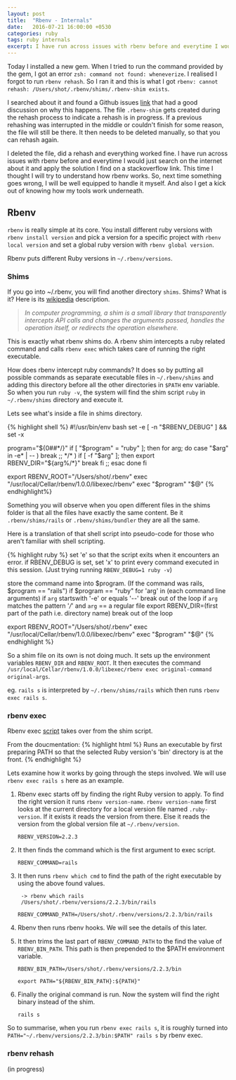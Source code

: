 ```yaml
---
layout: post
title:  "Rbenv - Internals"
date:   2016-07-21 16:00:00 +0530
categories: ruby
tags: ruby internals
excerpt: I have run across issues with rbenv before and everytime I would just search on the internet about it and apply the solution I find on a stackoverflow link. This time I thought I will try to understand how rbenv works.
---
```


Today I installed a new gem. When I tried to run the command provided by the gem, I got an error `zsh: command not found: wheneverize`. I realised I forgot to run `rbenv rehash`. So I ran it and this is what I got `rbenv: cannot rehash: /Users/shot/.rbenv/shims/.rbenv-shim exists`.

I searched about it and found a Github issues [link](https://github.com/rbenv/rbenv/issues/759) that had a good discussion on why this happens. The file `.rbenv-shim` gets created during the rehash process to indicate a rehash is in progress. If a previous rehashing was interrupted in the middle or couldn't finish for some reason, the file will still be there. It then needs to be deleted manually, so that you can rehash again.

I deleted the file, did a rehash and everything worked fine. I have run across issues with rbenv before and everytime I would just search on the internet about it and apply the solution I find on a stackoverflow link. This time I thought I will try to understand how rbenv works. So, next time something goes wrong, I will be well equipped to handle it myself. And also I get a kick out of knowing how my tools work underneath.

## Rbenv

`rbenv` is really simple at its core. You install different ruby versions with `rbenv install version` and pick a version for a specific project with `rbenv local version` and set a global ruby version with `rbenv global version`.

Rbenv puts different Ruby versions in `~/.rbenv/versions`.

### Shims 

If you go into ~/.rbenv, you will find another directory `shims`. Shims? What is it? Here is its [wikipedia](https://en.wikipedia.org/wiki/Shim_(computing)) description.

> *In computer programming, a shim is a small library that transparently intercepts API calls and changes the arguments passed, handles the operation itself, or redirects the operation elsewhere.*

This is exactly what rbenv shims do. A rbenv shim intercepts a ruby related command and calls `rbenv exec` which takes care of running the right executable.

How does rbenv intercept ruby commands? It does so by putting all possible commands as separate executable files in `~/.rbenv/shims` and adding this directory before all the other directories in `$PATH` env variable. So when you run `ruby -v`, the system will find the shim script `ruby` in `~/.rbenv/shims` directory and execute it.

Lets see what's inside a file in shims directory.

{% highlight shell %}
#!/usr/bin/env bash
set -e
[ -n "$RBENV_DEBUG" ] && set -x

program="${0##*/}"
if [ "$program" = "ruby" ]; then
  for arg; do
    case "$arg" in
      -e* | -- ) break ;;
      */* )
        if [ -f "$arg" ]; then
          export RBENV_DIR="${arg%/*}"
          break
        fi
        ;;
    esac
  done
fi

export RBENV_ROOT="/Users/shot/.rbenv"
exec "/usr/local/Cellar/rbenv/1.0.0/libexec/rbenv" exec "$program" "$@"
{% endhighlight%}

Something you will observe when you open different files in the shims folder is that all the files have exactly the same content. Be it `.rbenv/shims/rails` or `.rbenv/shims/bundler` they are all the same.

Here is a translation of that shell script into pseudo-code for those who aren't familiar with shell scripting.

{% highlight ruby %}
set 'e' so that the script exits when it encounters an error.
if RBENV_DEBUG is set, set 'x' to print every command executed in this session. (Just trying running `RBENV_DEBUG=1 ruby -v`)

store the command name into $program. (If the command was rails, $program == "rails")
if $program == "ruby"
  for 'arg' in (each command line arguments)
    if `arg` startswith '-e' or equals '--'
      break out of the loop
    if `arg` matches the pattern '*/*' and `arg` == a regular file
      export RBENV_DIR=(first part of the path i.e. directory name)
      break out of the loop 

export RBENV_ROOT="/Users/shot/.rbenv"
exec "/usr/local/Cellar/rbenv/1.0.0/libexec/rbenv" exec "$program" "$@"
{% endhighlight %}

So a shim file on its own is not doing much. It sets up the environment variables `RBENV_DIR` and `RBENV_ROOT`. It then executes the command `/usr/local/Cellar/rbenv/1.0.0/libexec/rbenv exec original-command original-args`.

eg. `rails s` is interpreted by `~/.rbenv/shims/rails` which then runs `rbenv exec rails s`.

### rbenv exec

Rbenv exec [script](https://github.com/rbenv/rbenv/blob/master/libexec/rbenv-exec) takes over from the shim script.

From the doucmentation:
{% highlight html %}
Runs an executable by first preparing PATH so that the selected Ruby
version's 'bin' directory is at the front.
{% endhighlight %}

Lets examine how it works by going through the steps involved. We will use `rbenv exec rails s` here as an example.

1. Rbenv exec starts off by finding the right Ruby version to apply. To find the right version it runs `rbenv version-name`. `rbenv version-name` first looks at the current directory for a local version file named `.ruby-version`. If it exists it reads the version from there. Else it reads the version from the global version file at `~/.rbenv/version`.

    `RBENV_VERSION=2.2.3`

2. It then finds the command which is the first argument to exec script.

    `RBENV_COMMAND=rails`

3. It then runs `rbenv which cmd` to find the path of the right executable by using the above found values.
    
        -> rbenv which rails
        /Users/shot/.rbenv/versions/2.2.3/bin/rails

      `RBENV_COMMAND_PATH=/Users/shot/.rbenv/versions/2.2.3/bin/rails`

4. Rbenv then runs rbenv hooks. We will see the details of this later.

5. It then trims the last part of `RBENV_COMMAND_PATH` to the find the value of `RBENV_BIN_PATH`. This path is then prepended to the $PATH environment variable.
        
      `RBENV_BIN_PATH=/Users/shot/.rbenv/versions/2.2.3/bin`

      `export PATH="${RBENV_BIN_PATH}:${PATH}"`

6. Finally the original command is run. Now the system will find the right binary instead of the shim.

      `rails s`

So to summarise, when you run `rbenv exec rails s`, it is roughly turned into `PATH="~/.rbenv/versions/2.2.3/bin:$PATH" rails s` by rbenv exec.

### rbenv rehash

(in progress)

